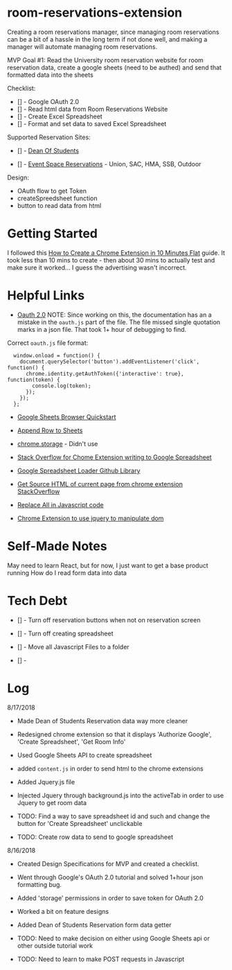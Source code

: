 # room-reservations-extension

Creating a room reservations manager, since managing room reservations can be a bit of a hassle in the long term if not done well, and making a manager will automate managing room reservations.

MVP Goal #1:
Read the University room reservation website for room reservation data, create a google sheets (need to be authed) and send that formatted data into the sheets

Checklist:
- [] - Google OAuth 2.0
- [] - Read html data from Room Reservations Website
- [] - Create Excel Spreadsheet
- [] - Format and set data to saved Excel Spreadsheet

Supported Reservation Sites:
- [] - [Dean Of Students](https://deanofstudents.utexas.edu/secure/sa/roomapp.php)

- [] - [Event Space Reservations](https://ems.universityunions.utexas.edu/VirtualEms/) - Union, SAC, HMA, SSB, Outdoor

Design:
- OAuth flow to get Token
- createSpreedsheet function
- button to read data from html

# Getting Started

I followed this [How to Create a Chrome Extension in 10 Minutes Flat](https://www.sitepoint.com/create-chrome-extension-10-minutes-flat/) guide. It took less than 10 mins to create - then about 30 mins to actually test and make sure it worked... I guess the advertising wasn't incorrect.


# Helpful Links

- [Oauth 2.0](https://developer.chrome.com/extensions/tut_oauth)
NOTE: Since working on this, the documentation has an a mistake in the `oauth.js` part of the file. The file missed single quotation marks in a json file. That took 1+ hour of debugging to find.

Correct `oauth.js` file format:
```
  window.onload = function() {
    document.querySelector('button').addEventListener('click', function() {
      chrome.identity.getAuthToken({'interactive': true}, function(token) {
        console.log(token);
      });
    });
  };
```

- [Google Sheets Browser Quickstart](https://developers.google.com/sheets/api/quickstart/js)

- [Append Row to Sheets](https://developers.google.com/sheets/api/reference/rest/v4/spreadsheets/request#appendcellsrequest)

- [chrome.storage](https://developer.chrome.com/extensions/storage) - Didn't use

- [Stack Overflow for Chome Extension writing to Google Spreadsheet](https://stackoverflow.com/questions/20450438/chrome-extension-writing-to-google-spreadsheet)

- [Google Spreadsheet Loader Github Library](https://github.com/vkadam/gsloader)

- [Get Source HTML of current page from chrome extension StackOverflow](
https://stackoverflow.com/questions/11684454/getting-the-source-html-of-the-current-page-from-chrome-extension)

- [Replace All in Javascript code](https://stackoverflow.com/questions/1144783/how-to-replace-all-occurrences-of-a-string-in-javascript)

- [Chrome Extension to use jquery to manipulate dom](https://carl-topham.com/theblog/post/creating-chrome-extension-uses-jquery-manipulate-dom-page/)

# Self-Made Notes
May need to learn React, but for now, I just want to get a base product running
How do I read form data into data

# Tech Debt

- [] - Turn off reservation buttons when not on reservation screen

- [] - Turn off creating spreadsheet

- [] - Move all Javascript Files to a folder

- [] - 

# Log

8/17/2018

- Made Dean of Students Reservation data way more cleaner

- Redesigned chrome extension so that it displays 'Authorize Google', 'Create Spreadsheet', 'Get Room Info'

- Used Google Sheets API to create spreadsheet

- added `content.js` in order to send html to the chrome extensions

- Added Jquery.js file

- Injected Jquery through background.js into the activeTab in order to use Jquery to get room data

- TODO: Find a way to save spreadsheet id and such and change the button for 'Create Spreadsheet' unclickable

- TODO: Create row data to send to google spreadsheet

8/16/2018

- Created Design Specifications for MVP and created a checklist.

- Went through Google's OAuth 2.0 tutorial and solved 1+hour json formatting bug.

- Added 'storage' permissions in order to save token for OAuth 2.0

- Worked a bit on feature designs

- Added Dean of Students Reservation form data getter

- TODO: Need to make decision on either using Google Sheets api or other outside tutorial work

- TODO: Need to learn to make POST requests in Javascript



